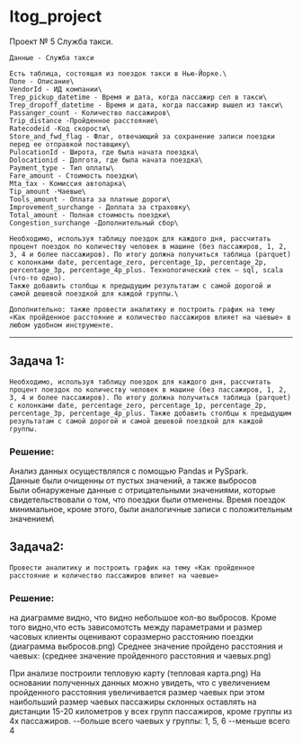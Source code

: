 # Itog_project
Проект № 5
Служба такси.

```Все операции должны считаться локально.
Данные - Служба такси 

Есть таблица, состоящая из поездок такси в Нью-Йорке.\
Поле - Описание\
VendorId - ИД компании\
Trep_pickup_datetime - Время и дата, когда пассажир сел в такси\
Trep_dropoff_datetime - Время и дата, когда пассажир вышел из такси\
Passanger_count - Количество пассажиров\
Trip_distance -Пройденное расстояние\
Ratecodeid -Код скорости\
Store_and_fwd_flag - Флаг, отвечающий за сохранение записи поездки перед ее отправкой поставщику\
PulocationId - Широта, где была начата поездка\
Dolocationid - Долгота, где была начата поездка\
Payment_type - Тип оплаты\
Fare_amount - Стоимость поездки\
Mta_tax - Комиссия автопарка\
Tip_amount -Чаевые\
Tools_amount - Оплата за платные дороги\
Improvement_surchange - Доплата за страховку\
Total_amount - Полная стоимость поездки\
Congestion_surchange -Дополнительный сбор\

Необходимо, используя таблицу поездок для каждого дня, рассчитать процент поездок по количеству человек в машине (без пассажиров, 1, 2, 3, 4 и более пассажиров). По итогу должна получиться таблица (parquet) с колонками date, percentage_zero, percentage_1p, percentage_2p, percentage_3p, percentage_4p_plus. Технологический стек — sql, scala (что-то одно). 
Также добавить столбцы к предыдущим результатам с самой дорогой и самой дешевой поездкой для каждой группы.\

Дополнительно: также провести аналитику и построить график на тему «Как пройденное расстояние и количество пассажиров влияет на чаевые» в любом удобном инструменте.
```

-----------------

## Задача 1:
```Необходимо, используя таблицу поездок для каждого дня, рассчитать процент поездок по количеству человек в машине (без пассажиров, 1, 2, 3, 4 и более пассажиров). По итогу должна получиться таблица (parquet) c колонками date, percentage_zero, percentage_1p, percentage_2p, percentage_3p, percentage_4p_plus. Также добавить столбцы к предыдущим результатам с самой дорогой и самой дешевой поездкой для каждой группы.```
### Решение:
Анализ данных осуществлялся с помощью Pandas и PySpark.\
Данные были очищенны от пустых значений, а также выбросов \
Были обнаруженые данные с отрицательными значениями, которые свидетельствовали о том, что поездки были отменены. Время поездок минимальное, кроме этого, были аналогичные записи с положительным значением\
## Задача2:
```Провести аналитику и построить график на тему «Как пройденное расстояние и количество пассажиров влияет на чаевые»```
### Решение:
на диаграмме видно, что видно небольшое кол-во выбросов. Кроме того видно,что есть зависомотсть между параметрами и размер часовых клиенты оценивают соразмерно расстоянию поездки\
(диаграмма выбросов.png)
Среднее значение пройдено расстояния и чаевых:
(среднее значение пройденного расстояния и чаевых.png)

При анализе построили тепловую карту
(тепловая карта.png)
На основании полученных данных можно увидеть, что с увеличением пройденного расстояния увеличивается размер чаевых при этом наибольший размер чаевых пассажиры склонных оставлять на дистанции 15-20 километров у всех групп пассажиров, кроме группы из 4х пассажиров.
--больше всего чаевых у группы: 1, 5, 6
--меньше всего 4






